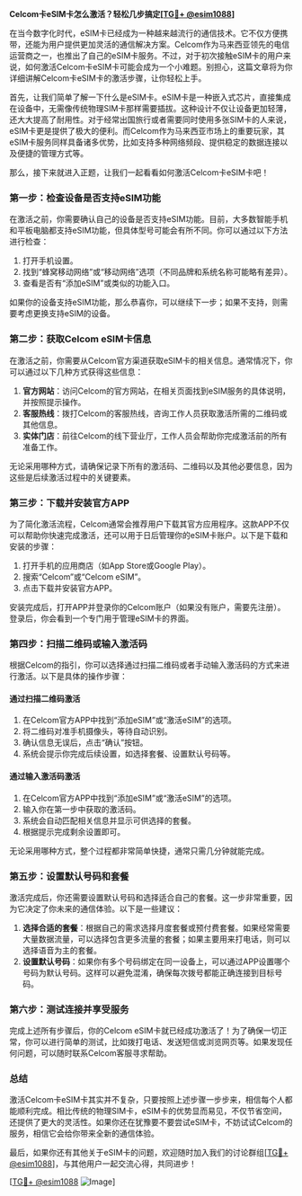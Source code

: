**Celcom卡eSIM卡怎么激活？轻松几步搞定[[TG💪+ @esim1088](https://t.me/s/esim1088)]**

在当今数字化时代，eSIM卡已经成为一种越来越流行的通信技术。它不仅方便携带，还能为用户提供更加灵活的通信解决方案。Celcom作为马来西亚领先的电信运营商之一，也推出了自己的eSIM卡服务。不过，对于初次接触eSIM卡的用户来说，如何激活Celcom卡eSIM卡可能会成为一个小难题。别担心，这篇文章将为你详细讲解Celcom卡eSIM卡的激活步骤，让你轻松上手。

首先，让我们简单了解一下什么是eSIM卡。eSIM卡是一种嵌入式芯片，直接集成在设备中，无需像传统物理SIM卡那样需要插拔。这种设计不仅让设备更加轻薄，还大大提高了耐用性。对于经常出国旅行或者需要同时使用多张SIM卡的人来说，eSIM卡更是提供了极大的便利。而Celcom作为马来西亚市场上的重要玩家，其eSIM卡服务同样具备诸多优势，比如支持多种网络频段、提供稳定的数据连接以及便捷的管理方式等。

那么，接下来就进入正题，让我们一起看看如何激活Celcom卡eSIM卡吧！

### **第一步：检查设备是否支持eSIM功能**

在激活之前，你需要确认自己的设备是否支持eSIM功能。目前，大多数智能手机和平板电脑都支持eSIM功能，但具体型号可能会有所不同。你可以通过以下方法进行检查：

1. 打开手机设置。
2. 找到“蜂窝移动网络”或“移动网络”选项（不同品牌和系统名称可能略有差异）。
3. 查看是否有“添加eSIM”或类似的功能入口。

如果你的设备支持eSIM功能，那么恭喜你，可以继续下一步；如果不支持，则需要考虑更换支持eSIM的设备。

### **第二步：获取Celcom eSIM卡信息**

在激活之前，你需要从Celcom官方渠道获取eSIM卡的相关信息。通常情况下，你可以通过以下几种方式获得这些信息：

1. **官方网站**：访问Celcom的官方网站，在相关页面找到eSIM服务的具体说明，并按照提示操作。
2. **客服热线**：拨打Celcom的客服热线，咨询工作人员获取激活所需的二维码或其他信息。
3. **实体门店**：前往Celcom的线下营业厅，工作人员会帮助你完成激活前的所有准备工作。

无论采用哪种方式，请确保记录下所有的激活码、二维码以及其他必要信息，因为这些是后续激活过程中的关键要素。

### **第三步：下载并安装官方APP**

为了简化激活流程，Celcom通常会推荐用户下载其官方应用程序。这款APP不仅可以帮助你快速完成激活，还可以用于日后管理你的eSIM卡账户。以下是下载和安装的步骤：

1. 打开手机的应用商店（如App Store或Google Play）。
2. 搜索“Celcom”或“Celcom eSIM”。
3. 点击下载并安装官方APP。

安装完成后，打开APP并登录你的Celcom账户（如果没有账户，需要先注册）。登录后，你会看到一个专门用于管理eSIM卡的界面。

### **第四步：扫描二维码或输入激活码**

根据Celcom的指引，你可以选择通过扫描二维码或者手动输入激活码的方式来进行激活。以下是具体的操作步骤：

#### **通过扫描二维码激活**
1. 在Celcom官方APP中找到“添加eSIM”或“激活eSIM”的选项。
2. 将二维码对准手机摄像头，等待自动识别。
3. 确认信息无误后，点击“确认”按钮。
4. 系统会提示你完成后续设置，如选择套餐、设置默认号码等。

#### **通过输入激活码激活**
1. 在Celcom官方APP中找到“添加eSIM”或“激活eSIM”的选项。
2. 输入你在第一步中获取的激活码。
3. 系统会自动匹配相关信息并显示可供选择的套餐。
4. 根据提示完成剩余设置即可。

无论采用哪种方式，整个过程都非常简单快捷，通常只需几分钟就能完成。

### **第五步：设置默认号码和套餐**

激活完成后，你还需要设置默认号码和选择适合自己的套餐。这一步非常重要，因为它决定了你未来的通信体验。以下是一些建议：

1. **选择合适的套餐**：根据自己的需求选择月度套餐或预付费套餐。如果经常需要大量数据流量，可以选择包含更多流量的套餐；如果主要用来打电话，则可以选择语音为主的套餐。
2. **设置默认号码**：如果你有多个号码绑定在同一设备上，可以通过APP设置哪个号码为默认号码。这样可以避免混淆，确保每次拨号都能正确连接到目标号码。

### **第六步：测试连接并享受服务**

完成上述所有步骤后，你的Celcom eSIM卡就已经成功激活了！为了确保一切正常，你可以进行简单的测试，比如拨打电话、发送短信或浏览网页等。如果发现任何问题，可以随时联系Celcom客服寻求帮助。

### **总结**

激活Celcom卡eSIM卡其实并不复杂，只要按照上述步骤一步步来，相信每个人都能顺利完成。相比传统的物理SIM卡，eSIM卡的优势显而易见，不仅节省空间，还提供了更大的灵活性。如果你还在犹豫要不要尝试eSIM卡，不妨试试Celcom的服务，相信它会给你带来全新的通信体验。

最后，如果你还有其他关于eSIM卡的问题，欢迎随时加入我们的讨论群组[[TG💪+ @esim1088](https://t.me/s/esim1088)]，与其他用户一起交流心得，共同进步！

[[TG💪+ @esim1088](https://t.me/s/esim1088) ![Image](https://i.postimg.cc/4NQfJmqS/Snipaste-2025-05-13-00-14-12.png)]